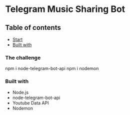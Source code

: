# Telegram Music Sharing Bot
## Table of contents

  - [Start](#Start)
  - [Built with](#built-with)

### The challenge

npm i node-telegram-bot-api
npm i nodemon


### Built with

- Node.js
- node-telegram-bot-api
- Youtube Data API
- Nodemon

